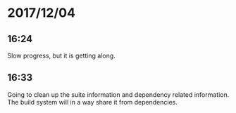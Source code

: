 # 2017/12/04

## 16:24

Slow progress, but it is getting along.

## 16:33

Going to clean up the suite information and dependency related information.
The build system will in a way share it from dependencies.

